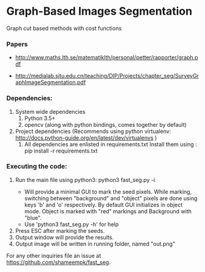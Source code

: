 # Graph-Based Images Segmentation

Graph cut based methods with cost functions

### Papers

* http://www.maths.lth.se/matematiklth/personal/petter/rapporter/graph.pdf

* http://medialab.sjtu.edu.cn/teaching/DIP/Projects/chapter_seg/SurveyGraphImageSegmentation.pdf


### Dependencies:

1. System wide dependencies
	1. Python 3.5+
	2. opencv (along with python bindings, comes together by default)
2. Project dependencies
	(Recommends using python virtualenv: http://docs.python-guide.org/en/latest/dev/virtualenvs )
	1. All dependencies are enlisted in requirements.txt
		Install them using : pip install -r requirements.txt


### Executing the code:

1. Run the main file using python3: python3 fast_seg.py -i <input-image>
	* Will provide a minimal GUI to mark the seed pixels. While marking, switching between "background" and "object" pixels are done using keys 'b' and 'o' respectively. By default GUI initializes in object mode. Object is marked with "red" markings and Background with "blue".
	* Use 'python3 fast_seg.py -h' for help
2. Press ESC after marking the seeds.
3. Output window will provide the results.
4. Output image will be written in running folder, named "out.png"


For any other inquiries file an issue at https://github.com/shameempk/fast_seg.


